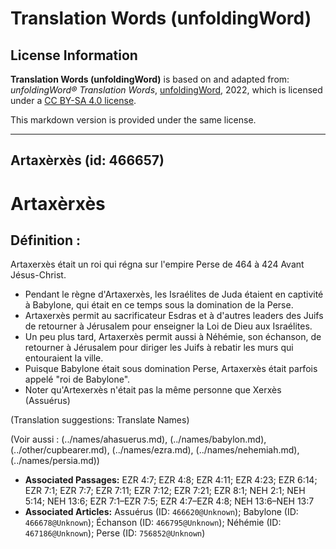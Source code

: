 # Translation Words (unfoldingWord)

## License Information

**Translation Words (unfoldingWord)** is based on and adapted from: _unfoldingWord® Translation Words_, [unfoldingWord](https://unfoldingword.org/utw), 2022, which is licensed under a [CC BY-SA 4.0 license](https://creativecommons.org/licenses/by-sa/4.0/legalcode.en).

This markdown version is provided under the same license.



--------------------------------

## Artaxèrxès (id: 466657)

Artaxèrxès
==========

Définition :
------------

Artaxerxès était un roi qui régna sur l'empire Perse de 464 à 424 Avant Jésus\-Christ.

* Pendant le règne d'Artaxerxès, les Israélites de Juda étaient en captivité à Babylone, qui était en ce temps sous la domination de la Perse.
* Artaxerxès permit au sacrificateur Esdras et à d'autres leaders des Juifs de retourner à Jérusalem pour enseigner la Loi de Dieu aux Israélites.
* Un peu plus tard, Artaxerxès permit aussi à Néhémie, son échanson, de retourner à Jérusalem pour diriger les Juifs à rebatir les murs qui entouraient la ville.
* Puisque Babylone était sous domination Perse, Artaxerxès était parfois appelé "roi de Babylone".
* Noter qu'Artexerxès n'était pas la même personne que Xerxès (Assuérus)

(Translation suggestions: Translate Names)

(Voir aussi : (../names/ahasuerus.md), (../names/babylon.md), (../other/cupbearer.md), (../names/ezra.md), (../names/nehemiah.md), (../names/persia.md))

* **Associated Passages:** EZR 4:7; EZR 4:8; EZR 4:11; EZR 4:23; EZR 6:14; EZR 7:1; EZR 7:7; EZR 7:11; EZR 7:12; EZR 7:21; EZR 8:1; NEH 2:1; NEH 5:14; NEH 13:6; EZR 7:1–EZR 7:5; EZR 4:7–EZR 4:8; NEH 13:6–NEH 13:7
* **Associated Articles:** Assuérus (ID: `466620@Unknown`); Babylone (ID: `466678@Unknown`); Échanson (ID: `466795@Unknown`); Néhémie (ID: `467186@Unknown`); Perse (ID: `756852@Unknown`)

